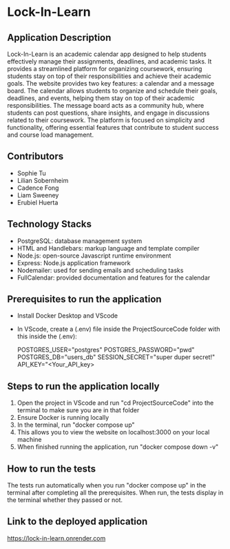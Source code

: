 # Lock-In-Learn

## Application Description
Lock-In-Learn is an academic calendar app designed to help students effectively manage their assignments, deadlines, and academic tasks. It provides a streamlined platform for organizing coursework, ensuring students stay on top of their responsibilities and achieve their academic goals. The website provides two key features: a calendar and a message board. The calendar allows students to organize and schedule their goals, deadlines, and events, helping them stay on top of their academic responsibilities. The message board acts as a community hub, where students can post questions, share insights, and engage in discussions related to their coursework. The platform is focused on simplicity and functionality, offering essential features that contribute to student success and course load management.

## Contributors
- Sophie Tu
- Lilian Sobernheim
- Cadence Fong
- Liam Sweeney
- Erubiel Huerta

## Technology Stacks
- PostgreSQL: database management system
- HTML and Handlebars: markup language and template compiler
- Node.js: open-source Javascript runtime environment
- Express: Node.js application framework
- Nodemailer: used for sending emails and scheduling tasks
- FullCalendar: provided documentation and features for the calendar

## Prerequisites to run the application
- Install Docker Desktop and VScode
- In VScode, create a (.env) file inside the ProjectSourceCode folder with this inside the (.env):

    POSTGRES_USER="postgres"
    POSTGRES_PASSWORD="pwd"
    POSTGRES_DB="users_db"
    SESSION_SECRET="super duper secret!"
    API_KEY="<Your_API_key>

## Steps to run the application locally
1. Open the project in VScode and run "cd ProjectSourceCode" into the terminal to make sure you are in that folder
2. Ensure Docker is running locally
3. In the terminal, run "docker compose up"
4. This allows you to view the website on localhost:3000 on your local machine
5. When finished running the application, run "docker compose down -v"

## How to run the tests
The tests run automatically when you run "docker compose up" in the terminal after completing all the prerequisites.
When run, the tests display in the terminal whether they passed or not.

## Link to the deployed application
https://lock-in-learn.onrender.com